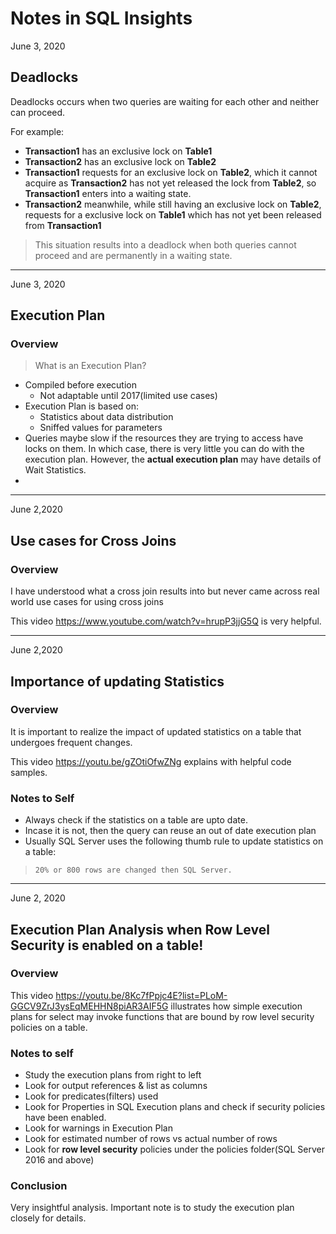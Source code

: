 # Notes in SQL Insights

June 3, 2020

## Deadlocks

Deadlocks occurs when two queries are waiting for each other and neither can proceed.

For example:

* **Transaction1** has an exclusive lock on **Table1**
* **Transaction2** has an exclusive lock on **Table2**
* **Transaction1** requests for an exclusive lock on **Table2**, which it cannot acquire as **Transaction2** has not yet released the lock from **Table2**, so **Transaction1** enters into a waiting state.
* **Transaction2** meanwhile, while still having an exclusive lock on **Table2**, requests for a exclusive lock on **Table1** which has not yet been released from **Transaction1**

> This situation results into a deadlock when both queries cannot proceed and are permanently in a waiting state.

---

June 3, 2020

## Execution Plan

### Overview

> What is an Execution Plan?

* Compiled before execution
    * Not adaptable until 2017(limited use cases)
* Execution Plan is based on:
    * Statistics about data distribution
    * Sniffed values for parameters
* Queries maybe slow if the resources they are trying to access have locks on them. In which case, there is very little you can do with the execution plan. However, the **actual execution plan** may have details of Wait Statistics.
* 

---

June 2,2020

## Use cases for Cross Joins

### Overview

I have understood what a cross join results into but never came across real world use cases for using cross joins

This video https://www.youtube.com/watch?v=hrupP3jjG5Q is very helpful.

---

June 2,2020

## Importance of updating Statistics

### Overview

It is important to realize the impact of updated statistics on a table that undergoes frequent changes.

This video https://youtu.be/gZOtiOfwZNg explains with helpful code samples.

### Notes to Self
- Always check if the statistics on a table are upto date.
- Incase it is not, then the query can reuse an out of date execution plan 
- Usually SQL Server uses the following thumb rule to update statistics on a table:
>     20% or 800 rows are changed then SQL Server.

---

June 2, 2020
## Execution Plan Analysis when Row Level Security is enabled on a table!

### Overview

This video
https://youtu.be/8Kc7fPpjc4E?list=PLoM-GGCV9ZrJ3ysEqMEHHN8piAR3AIF5G illustrates how simple execution plans for select may invoke functions that are bound by row level security policies on a table.

### Notes to self
 - Study the execution plans from right to left
 - Look for output references & list as columns
 - Look for predicates(filters) used
 - Look for Properties in SQL Execution plans and check if security policies have been enabled.
 - Look for warnings in Execution Plan
 - Look for estimated number of rows vs actual number of rows
 - Look for **row level security** policies under the policies folder(SQL Server 2016 and above)

 ### Conclusion

 Very insightful analysis. Important note is to study the execution plan closely for details.